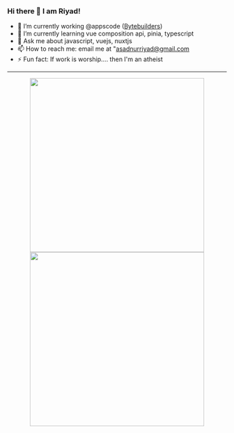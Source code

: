 ### Hi there 👋 I am Riyad!

- 🔭 I’m currently working @appscode ([Bytebuilders](https://github.com/bytebuilders))
- 🌱 I’m currently learning vue composition api, pinia, typescript
- 💬 Ask me about javascript, vuejs, nuxtjs
- 📫 How to reach me: email me at "asadnurriyad@gmail.com
- ⚡ Fun fact: If work is worship.... then I'm an atheist

---
<p align = "center">
  <img src = "https://github-readme-stats.vercel.app/api?username=nurRiyad&show_icons=true&theme=bear" width = 400>
  <img src = "https://github-readme-streak-stats.herokuapp.com?user=nurRiyad&theme=dark&hide_border=true" width = 400>
</p>

<!--
**nurRiyad/nurRiyad** is a ✨ _special_ ✨ repository because its `README.md` (this file) appears on your GitHub profile.

Here are some ideas to get you started:

- 🔭 I’m currently working on 
- 🌱 I’m currently learning ...
- 👯 I’m looking to collaborate on ...
- 🤔 I’m looking for help with ...
- 💬 Ask me about ...
- 📫 How to reach me: ...
- 😄 Pronouns: ...
- ⚡ Fun fact: ...
-->
